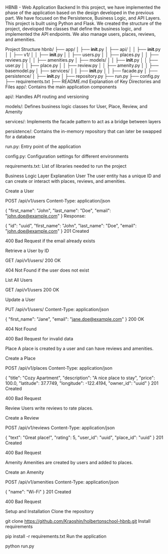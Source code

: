 HBNB - Web Application Backend
In this project, we have implemented the phase of the application based on the design developed in the previous part. We have focused on the Persistence, Business Logic, and API Layers. This project is built using Python and Flask.
We created the structure of the project, developed the classes that define the business logic, and implemented the API endpoints.
We also manage users, places, reviews, and amenities.

Project Structure
hbnb/
                                                                                                                                                                                                                                                                                            ├── app/
                                                                                                                                                                                                                                                                                            │   ├── __init__.py
                                                                                                                                                                                                                                                                                            │   ├── api/
                                                                                                                                                                                                                                                                                            │   │   ├── __init__.py
                                                                                                                                                                                                                                                                                            │   │   ├── v1/
                                                                                                                                                                                                                                                                                            │   │       ├── __init__.py
                                                                                                                                                                                                                                                                                            │   │       ├── users.py
                                                                                                                                                                                                                                                                                            │   │       ├── places.py
                                                                                                                                                                                                                                                                                            │   │       ├── reviews.py
                                                                                                                                                                                                                                                                                            │   │       ├── amenities.py
                                                                                                                                                                                                                                                                                            │   ├── models/
                                                                                                                                                                                                                                                                                            │   │   ├── __init__.py
                                                                                                                                                                                                                                                                                            │   │   ├── user.py
                                                                                                                                                                                                                                                                                            │   │   ├── place.py
                                                                                                                                                                                                                                                                                            │   │   ├── review.py
                                                                                                                                                                                                                                                                                            │   │   ├── amenity.py
                                                                                                                                                                                                                                                                                            │   │   ├── basemodel.py
                                                                                                                                                                                                                                                                                            │   ├── services/
                                                                                                                                                                                                                                                                                            │   │   ├── __init__.py
                                                                                                                                                                                                                                                                                            │   │   ├── facade.py
                                                                                                                                                                                                                                                                                            │   ├── persistence/
                                                                                                                                                                                                                                                                                            │       ├── __init__.py
                                                                                                                                                                                                                                                                                            │       ├── repository.py
                                                                                                                                                                                                                                                                                            ├── run.py
                                                                                                                                                                                                                                                                                            ├── config.py
                                                                                                                                                                                                                                                                                            ├── requirements.txt
                                                                                                                                                                                                                                                                                            ├── README.md
Explanation of Key Directories and Files
app/: Contains the main application components

api/: Handles API routing and versioning

models/: Defines business logic classes for User, Place, Review, and Amenity

services/: Implements the facade pattern to act as a bridge between layers

persistence/: Contains the in-memory repository that can later be swapped for a database

run.py: Entry point of the application

config.py: Configuration settings for different environments

requirements.txt: List of libraries needed to run the project

Business Logic Layer Explanation
User
The user entity has a unique ID and can create or interact with places, reviews, and amenities.

Create a User

POST /api/v1/users
Content-Type: application/json

{
  "first_name": "John",
  "last_name": "Doe",
  "email": "john.doe@example.com"
}
Response:

{
  "id": "uuid",
  "first_name": "John",
  "last_name": "Doe",
  "email": "john.doe@example.com"
}
201 Created

400 Bad Request if the email already exists

Retrieve a User by ID

GET /api/v1/users/<id>
200 OK

404 Not Found if the user does not exist

List All Users

GET /api/v1/users
200 OK

Update a User

PUT /api/v1/users/<id>
Content-Type: application/json

{
  "first_name": "Jane",
  "email": "jane.doe@example.com"
}
200 OK

404 Not Found

400 Bad Request for invalid data

Place
A place is created by a user and can have reviews and amenities.

Create a Place

POST /api/v1/places
Content-Type: application/json

{
  "title": "Cozy Apartment",
  "description": "A nice place to stay",
  "price": 100.0,
  "latitude": 37.7749,
  "longitude": -122.4194,
  "owner_id": "uuid"
}
201 Created

400 Bad Request

Review
Users write reviews to rate places.

Create a Review

POST /api/v1/reviews
Content-Type: application/json

{
  "text": "Great place!",
  "rating": 5,
  "user_id": "uuid",
  "place_id": "uuid"
}
201 Created

400 Bad Request

Amenity
Amenities are created by users and added to places.

Create an Amenity

POST /api/v1/amenities
Content-Type: application/json

{
  "name": "Wi-Fi"
}
201 Created

400 Bad Request

Setup and Installation
Clone the repository

git clone https://github.com/Kraoshin/holbertonschool-hbnb.git
Install requirements

pip install -r requirements.txt
Run the application

python run.py